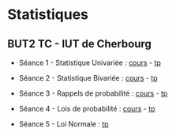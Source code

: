 # Statistiques

## BUT2 TC - IUT de Cherbourg

- Séance 1 - Statistique Univariée : [cours](seance1--stat-uni) - [tp](seance1--demande)

- Séance 2 - Statistique Bivariée : [cours](seance2--stat-bi) - [tp](seance2--demande)

- Séance 3 - Rappels de probabilité : [cours](seance3--rappels-proba) - [tp](seance3--demande)

- Séance 4 - Lois de probabilité : [cours](seance4--lois-proba) - [tp](seance4--demande)

- Séance 5 - Loi Normale : [tp](seance5--demande)

